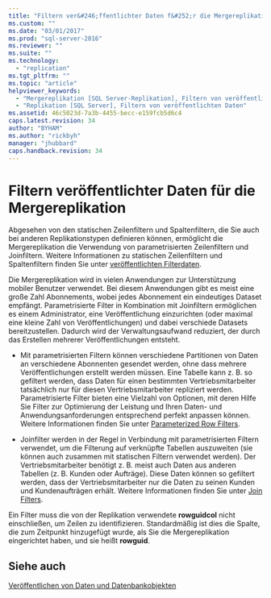 ```yaml
---
title: "Filtern ver&#246;ffentlichter Daten f&#252;r die Mergereplikation | Microsoft Docs"
ms.custom: ""
ms.date: "03/01/2017"
ms.prod: "sql-server-2016"
ms.reviewer: ""
ms.suite: ""
ms.technology: 
  - "replication"
ms.tgt_pltfrm: ""
ms.topic: "article"
helpviewer_keywords: 
  - "Mergereplikation [SQL Server-Replikation], Filtern von veröffentlichten Daten"
  - "Replikation [SQL Server], Filtern von veröffentlichten Daten"
ms.assetid: 46c5023d-7a3b-4455-becc-e159fcb5d6c4
caps.latest.revision: 34
author: "BYHAM"
ms.author: "rickbyh"
manager: "jhubbard"
caps.handback.revision: 34
---
```

# Filtern ver&#246;ffentlichter Daten f&#252;r die Mergereplikation
  Abgesehen von den statischen Zeilenfiltern und Spaltenfiltern, die Sie auch bei anderen Replikationstypen definieren können, ermöglicht die Mergereplikation die Verwendung von parametrisierten Zeilenfiltern und Joinfiltern. Weitere Informationen zu statischen Zeilenfiltern und Spaltenfiltern finden Sie unter [veröffentlichten Filterdaten](../../../relational-databases/replication/publish/filter-published-data.md).  
  
 Die Mergereplikation wird in vielen Anwendungen zur Unterstützung mobiler Benutzer verwendet. Bei diesem Anwendungen gibt es meist eine große Zahl Abonnements, wobei jedes Abonnement ein eindeutiges Dataset empfängt. Parametrisierte Filter in Kombination mit Joinfiltern ermöglichen es einem Administrator, eine Veröffentlichung einzurichten (oder maximal eine kleine Zahl von Veröffentlichungen) und dabei verschiede Datasets bereitzustellen. Dadurch wird der Verwaltungsaufwand reduziert, der durch das Erstellen mehrerer Veröffentlichungen entsteht.  
  
-   Mit parametrisierten Filtern können verschiedene Partitionen von Daten an verschiedene Abonnenten gesendet werden, ohne dass mehrere Veröffentlichungen erstellt werden müssen. Eine Tabelle kann z. B. so gefiltert werden, dass Daten für einen bestimmten Vertriebsmitarbeiter tatsächlich nur für diesen Vertriebsmitarbeiter repliziert werden. Parametrisierte Filter bieten eine Vielzahl von Optionen, mit deren Hilfe Sie Filter zur Optimierung der Leistung und Ihren Daten- und Anwendungsanforderungen entsprechend perfekt anpassen können. Weitere Informationen finden Sie unter [Parameterized Row Filters](../../../relational-databases/replication/merge/parameterized-row-filters.md).  
  
-   Joinfilter werden in der Regel in Verbindung mit parametrisierten Filtern verwendet, um die Filterung auf verknüpfte Tabellen auszuweiten (sie können auch zusammen mit statischen Filtern verwendet werden). Der Vertriebsmitarbeiter benötigt z. B. meist auch Daten aus anderen Tabellen (z. B. Kunden oder Aufträge). Diese Daten können so gefiltert werden, dass der Vertriebsmitarbeiter nur die Daten zu seinen Kunden und Kundenaufträgen erhält. Weitere Informationen finden Sie unter [Join Filters](../../../relational-databases/replication/merge/join-filters.md).  
  
 Ein Filter muss die von der Replikation verwendete **rowguidcol** nicht einschließen, um Zeilen zu identifizieren. Standardmäßig ist dies die Spalte, die zum Zeitpunkt hinzugefügt wurde, als Sie die Mergereplikation eingerichtet haben, und sie heißt **rowguid**.  
  
## Siehe auch  
 [Veröffentlichen von Daten und Datenbankobjekten](../../../relational-databases/replication/publish/publish-data-and-database-objects.md)  
  
  